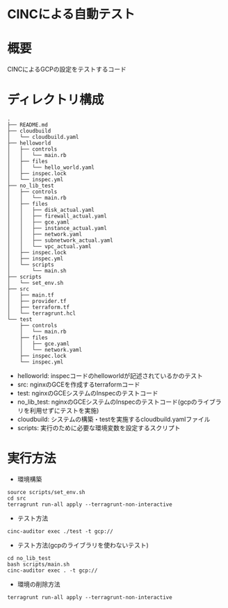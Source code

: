 CINCによる自動テスト
==

# 概要

CINCによるGCPの設定をテストするコード

# ディレクトリ構成

```
.
├── README.md
├── cloudbuild
│   └── cloudbuild.yaml
├── helloworld
│   ├── controls
│   │   └── main.rb
│   ├── files
│   │   └── hello_world.yaml
│   ├── inspec.lock
│   └── inspec.yml
├── no_lib_test
│   ├── controls
│   │   └── main.rb
│   ├── files
│   │   ├── disk_actual.yaml
│   │   ├── firewall_actual.yaml
│   │   ├── gce.yaml
│   │   ├── instance_actual.yaml
│   │   ├── network.yaml
│   │   ├── subnetwork_actual.yaml
│   │   └── vpc_actual.yaml
│   ├── inspec.lock
│   ├── inspec.yml
│   └── scripts
│       └── main.sh
├── scripts
│   └── set_env.sh
├── src
│   ├── main.tf
│   ├── provider.tf
│   ├── terraform.tf
│   └── terragrunt.hcl
└── test
    ├── controls
    │   └── main.rb
    ├── files
    │   ├── gce.yaml
    │   └── network.yaml
    ├── inspec.lock
    └── inspec.yml
```
- helloworld: inspecコードのhelloworldが記述されているかのテスト
- src: nginxのGCEを作成するterraformコード
- test: nginxのGCEシステムのInspecのテストコード
- no_lib_test: nginxのGCEシステムのInspecのテストコード(gcpのライブラリを利用せずにテストを実施)
- cloudbuild: システムの構築・testを実施するcloudbuild.yamlファイル
- scripts: 実行のために必要な環境変数を設定するスクリプト


# 実行方法

- 環境構築

```
source scripts/set_env.sh
cd src
terragrunt run-all apply --terragrunt-non-interactive
```

- テスト方法

```
cinc-auditor exec ./test -t gcp://
```

- テスト方法(gcpのライブラリを使わないテスト)

```
cd no_lib_test
bash scripts/main.sh
cinc-auditor exec . -t gcp://
```

- 環境の削除方法

```
terragrunt run-all apply --terragrunt-non-interactive
```
